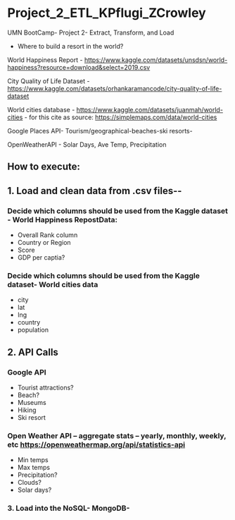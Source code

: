 # Project_2_ETL_KPflugi_ZCrowley
UMN BootCamp- Project 2- Extract, Transform, and Load 

- Where to build a resort in the world? 

World Happiness Report - https://www.kaggle.com/datasets/unsdsn/world-happiness?resource=download&select=2019.csv 

City Quality of Life Dataset - https://www.kaggle.com/datasets/orhankaramancode/city-quality-of-life-dataset

World cities database - https://www.kaggle.com/datasets/juanmah/world-cities
    - for this cite as source: https://simplemaps.com/data/world-cities 

Google Places API- Tourism/geographical-beaches-ski resorts-

OpenWeatherAPI - Solar Days, Ave Temp, Precipitation

## How to execute:

## 1. Load and clean data from .csv files--
### Decide which columns should be used from the Kaggle dataset - World Happiness RepostData:
- Overall Rank column
- Country or Region
- Score
- GDP per captia?
### Decide which columns should be used from the Kaggle dataset- World cities data
- city	
- lat	
- lng	
- country	
- population

## 2. API Calls 
### Google API
- Tourist attractions?
- Beach?
- Museums
- Hiking
- Ski resort
  
### Open Weather API – aggregate stats – yearly, monthly, weekly, etc https://openweathermap.org/api/statistics-api
- Min temps
- Max temps
- Precipitation?
- Clouds?
- Solar days?
  
### 3. Load into the NoSQL- MongoDB-

